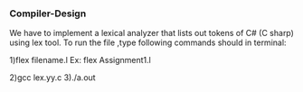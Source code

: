 ### Compiler-Design
We have to implement a lexical analyzer that lists out tokens of C# (C sharp) using lex tool.
To run the file ,type following commands should in terminal:

1)flex filename.l
  Ex: flex Assignment1.l
  
2)gcc lex.yy.c
3)./a.out 
